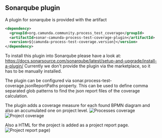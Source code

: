 ## Sonarqube plugin

A plugin for sonarqube is provided with the artifact

```xml
<dependency>
  <groupId>org.camunda.community.process_test_coverage</groupId>
  <artifactId>sonar-camunda-process-test-coverage-plugin</artifactId>
  <version>${camunda-process-test-coverage.version}</version>
</dependency>
```

To install this plugin into Sonarqube please have a look at:
https://docs.sonarsource.com/sonarqube/latest/setup-and-upgrade/install-a-plugin/
Currently we don't provide the plugin via the marketplace, so it has to be manually installed.

The plugin can be configured via sonar.process-test-coverage.jsonReportPaths property.
This can be used to define comma separated glob patterns to find the json report files of the coverage calculation.

The plugin adds a coverage measure for each found BPMN diagram and also an accumulated one on project level.
![Processes coverage](assets/img/sonarqube_coverage_processes.png)
![Project coverage](assets/img/sonarqube_coverage_project.png)

Also a HTML for the project is added as a project report page.
![Project report page](assets/img/sonarqube_coverage_report_page.png))
